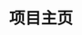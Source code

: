 ---
home: true
icon: home
title: 项目主页
heroImage: https://theme-hope-assets.vuejs.press/logo.svg
bgImage: https://theme-hope-assets.vuejs.press/bg/6-light.svg
bgImageDark: https://theme-hope-assets.vuejs.press/bg/6-dark.svg
bgImageStyle:
  background-attachment: fixed
heroText: 项目名称
tagline: 你可以在这里放置或是整个项目的描述。
actions:
  - text: 使用指南
    icon: lightbulb
    link: ./demo/
    type: primary

  - text: 文档
    link: ./guide/
highlights:
    - header: 刑法
      highlights:
        - title: 刑法——众合——柏浪涛
          link: /zh/examinations/刑法.md

    - header: 民法
      highlights:
        - title: 民法——众合——孟献贵
          link: /zh/examinations/民法.md

    - header: 刑事诉讼法
      highlights:
        - title: 刑事诉讼法——众合——左宁
          link: /zh/examinations/刑事诉讼法.md

    - header: 民事诉讼法
      highlights:
        - title: 民事诉讼法——众合——戴鹏
          link: /zh/examinations/民事诉讼法.md

    - header: 商经法
      highlights:
        - title: 商经法——瑞达——刘安琪
          link: /zh/examinations/商经法.md
---